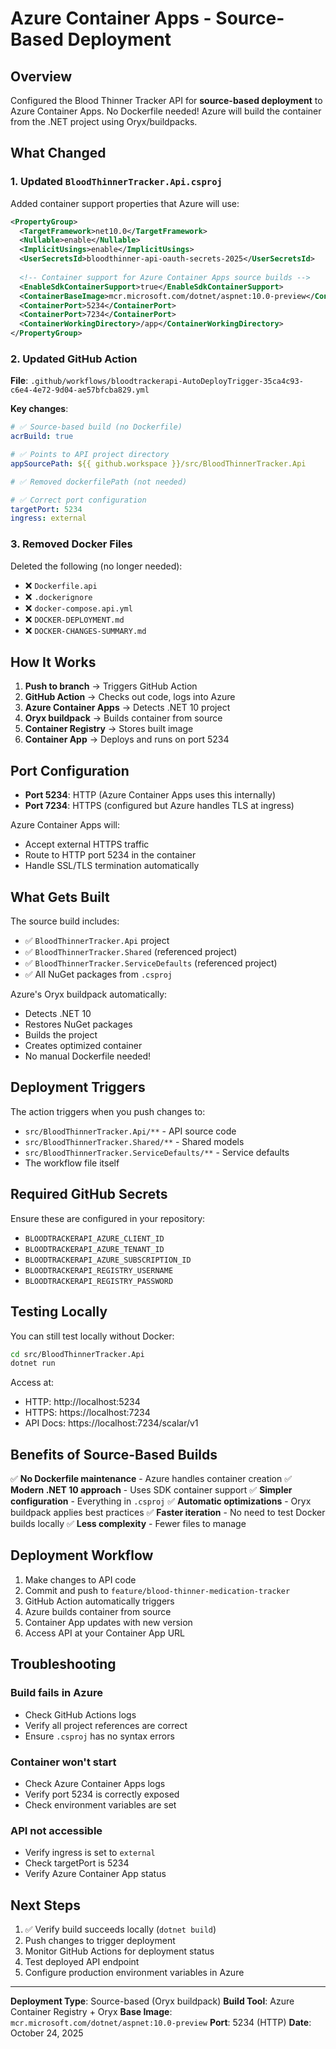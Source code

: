 # Azure Container Apps - Source-Based Deployment

## Overview

Configured the Blood Thinner Tracker API for **source-based deployment** to Azure Container Apps. No Dockerfile needed! Azure will build the container from the .NET project using Oryx/buildpacks.

## What Changed

### 1. Updated `BloodThinnerTracker.Api.csproj`

Added container support properties that Azure will use:

```xml
<PropertyGroup>
  <TargetFramework>net10.0</TargetFramework>
  <Nullable>enable</Nullable>
  <ImplicitUsings>enable</ImplicitUsings>
  <UserSecretsId>bloodthinner-api-oauth-secrets-2025</UserSecretsId>
  
  <!-- Container support for Azure Container Apps source builds -->
  <EnableSdkContainerSupport>true</EnableSdkContainerSupport>
  <ContainerBaseImage>mcr.microsoft.com/dotnet/aspnet:10.0-preview</ContainerBaseImage>
  <ContainerPort>5234</ContainerPort>
  <ContainerPort>7234</ContainerPort>
  <ContainerWorkingDirectory>/app</ContainerWorkingDirectory>
</PropertyGroup>
```

### 2. Updated GitHub Action

**File**: `.github/workflows/bloodtrackerapi-AutoDeployTrigger-35ca4c93-c6e4-4e72-9d04-ae57bfcba829.yml`

**Key changes**:
```yaml
# ✅ Source-based build (no Dockerfile)
acrBuild: true

# ✅ Points to API project directory
appSourcePath: ${{ github.workspace }}/src/BloodThinnerTracker.Api

# ✅ Removed dockerfilePath (not needed)

# ✅ Correct port configuration
targetPort: 5234
ingress: external
```

### 3. Removed Docker Files

Deleted the following (no longer needed):
- ❌ `Dockerfile.api`
- ❌ `.dockerignore`
- ❌ `docker-compose.api.yml`
- ❌ `DOCKER-DEPLOYMENT.md`
- ❌ `DOCKER-CHANGES-SUMMARY.md`

## How It Works

1. **Push to branch** → Triggers GitHub Action
2. **GitHub Action** → Checks out code, logs into Azure
3. **Azure Container Apps** → Detects .NET 10 project
4. **Oryx buildpack** → Builds container from source
5. **Container Registry** → Stores built image
6. **Container App** → Deploys and runs on port 5234

## Port Configuration

- **Port 5234**: HTTP (Azure Container Apps uses this internally)
- **Port 7234**: HTTPS (configured but Azure handles TLS at ingress)

Azure Container Apps will:
- Accept external HTTPS traffic
- Route to HTTP port 5234 in the container
- Handle SSL/TLS termination automatically

## What Gets Built

The source build includes:
- ✅ `BloodThinnerTracker.Api` project
- ✅ `BloodThinnerTracker.Shared` (referenced project)
- ✅ `BloodThinnerTracker.ServiceDefaults` (referenced project)
- ✅ All NuGet packages from `.csproj`

Azure's Oryx buildpack automatically:
- Detects .NET 10
- Restores NuGet packages
- Builds the project
- Creates optimized container
- No manual Dockerfile needed!

## Deployment Triggers

The action triggers when you push changes to:
- `src/BloodThinnerTracker.Api/**` - API source code
- `src/BloodThinnerTracker.Shared/**` - Shared models
- `src/BloodThinnerTracker.ServiceDefaults/**` - Service defaults
- The workflow file itself

## Required GitHub Secrets

Ensure these are configured in your repository:
- `BLOODTRACKERAPI_AZURE_CLIENT_ID`
- `BLOODTRACKERAPI_AZURE_TENANT_ID`
- `BLOODTRACKERAPI_AZURE_SUBSCRIPTION_ID`
- `BLOODTRACKERAPI_REGISTRY_USERNAME`
- `BLOODTRACKERAPI_REGISTRY_PASSWORD`

## Testing Locally

You can still test locally without Docker:

```bash
cd src/BloodThinnerTracker.Api
dotnet run
```

Access at:
- HTTP: http://localhost:5234
- HTTPS: https://localhost:7234
- API Docs: https://localhost:7234/scalar/v1

## Benefits of Source-Based Builds

✅ **No Dockerfile maintenance** - Azure handles container creation
✅ **Modern .NET 10 approach** - Uses SDK container support
✅ **Simpler configuration** - Everything in `.csproj`
✅ **Automatic optimizations** - Oryx buildpack applies best practices
✅ **Faster iteration** - No need to test Docker builds locally
✅ **Less complexity** - Fewer files to manage

## Deployment Workflow

1. Make changes to API code
2. Commit and push to `feature/blood-thinner-medication-tracker`
3. GitHub Action automatically triggers
4. Azure builds container from source
5. Container App updates with new version
6. Access API at your Container App URL

## Troubleshooting

### Build fails in Azure
- Check GitHub Actions logs
- Verify all project references are correct
- Ensure `.csproj` has no syntax errors

### Container won't start
- Check Azure Container Apps logs
- Verify port 5234 is correctly exposed
- Check environment variables are set

### API not accessible
- Verify ingress is set to `external`
- Check targetPort is 5234
- Verify Azure Container App status

## Next Steps

1. ✅ Verify build succeeds locally (`dotnet build`)
2. Push changes to trigger deployment
3. Monitor GitHub Actions for deployment status
4. Test deployed API endpoint
5. Configure production environment variables in Azure

---

**Deployment Type**: Source-based (Oryx buildpack)
**Build Tool**: Azure Container Registry + Oryx
**Base Image**: `mcr.microsoft.com/dotnet/aspnet:10.0-preview`
**Port**: 5234 (HTTP)
**Date**: October 24, 2025
